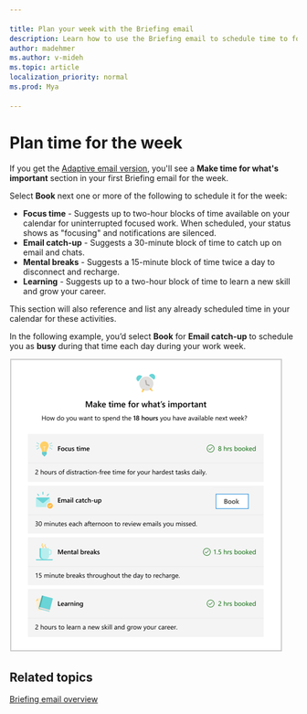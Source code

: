 ```yaml
---

title: Plan your week with the Briefing email
description: Learn how to use the Briefing email to schedule time to focus, catch up on email, and more
author: madehmer
ms.author: v-mideh
ms.topic: article
localization_priority: normal 
ms.prod: Mya

---
```

# Plan time for the week

If you get the [Adaptive email version](be-overview.md#adaptive-or-html-version), you'll see a **Make time for what's important** section in your first Briefing email for the week.

Select **Book** next one or more of the following to schedule it for the week:

* **Focus time** - Suggests up to two-hour blocks of time available on your calendar for uninterrupted focused work. When scheduled, your status shows as "focusing" and notifications are silenced.
* **Email catch-up** - Suggests a 30-minute block of time to catch up on email and chats.
* **Mental breaks** - Suggests a 15-minute block of time twice a day to disconnect and recharge.
* **Learning** - Suggests up to a two-hour block of time to learn a new skill and grow your career.

This section will also reference and list any already scheduled time in your calendar for these activities.

In the following example, you’d select **Book** for **Email catch-up** to schedule you as **busy** during that time each day during your work week.

   ![Plan your week options](./images/be-time.png)

## Related topics

[Briefing email overview](be-overview.md)
